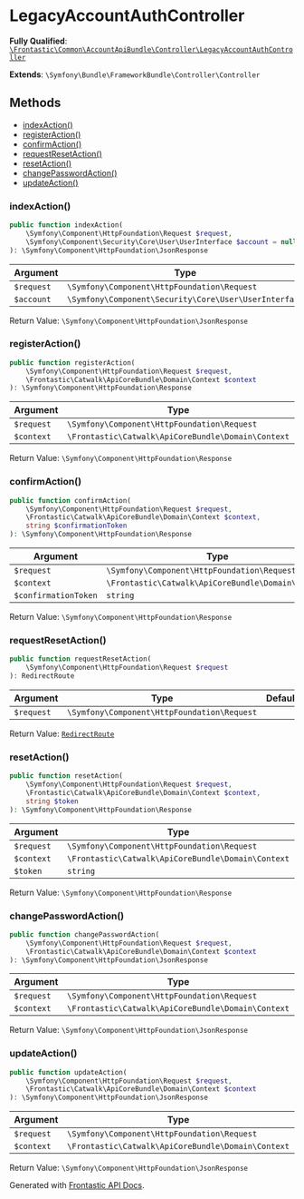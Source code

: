 #  LegacyAccountAuthController

**Fully Qualified**: [`\Frontastic\Common\AccountApiBundle\Controller\LegacyAccountAuthController`](../../../../src/php/AccountApiBundle/Controller/LegacyAccountAuthController.php)

**Extends**: `\Symfony\Bundle\FrameworkBundle\Controller\Controller`

## Methods

* [indexAction()](#indexaction)
* [registerAction()](#registeraction)
* [confirmAction()](#confirmaction)
* [requestResetAction()](#requestresetaction)
* [resetAction()](#resetaction)
* [changePasswordAction()](#changepasswordaction)
* [updateAction()](#updateaction)

### indexAction()

```php
public function indexAction(
    \Symfony\Component\HttpFoundation\Request $request,
    \Symfony\Component\Security\Core\User\UserInterface $account = null
): \Symfony\Component\HttpFoundation\JsonResponse
```

Argument|Type|Default|Description
--------|----|-------|-----------
`$request`|`\Symfony\Component\HttpFoundation\Request`||
`$account`|`\Symfony\Component\Security\Core\User\UserInterface`|`null`|

Return Value: `\Symfony\Component\HttpFoundation\JsonResponse`

### registerAction()

```php
public function registerAction(
    \Symfony\Component\HttpFoundation\Request $request,
    \Frontastic\Catwalk\ApiCoreBundle\Domain\Context $context
): \Symfony\Component\HttpFoundation\Response
```

Argument|Type|Default|Description
--------|----|-------|-----------
`$request`|`\Symfony\Component\HttpFoundation\Request`||
`$context`|`\Frontastic\Catwalk\ApiCoreBundle\Domain\Context`||

Return Value: `\Symfony\Component\HttpFoundation\Response`

### confirmAction()

```php
public function confirmAction(
    \Symfony\Component\HttpFoundation\Request $request,
    \Frontastic\Catwalk\ApiCoreBundle\Domain\Context $context,
    string $confirmationToken
): \Symfony\Component\HttpFoundation\Response
```

Argument|Type|Default|Description
--------|----|-------|-----------
`$request`|`\Symfony\Component\HttpFoundation\Request`||
`$context`|`\Frontastic\Catwalk\ApiCoreBundle\Domain\Context`||
`$confirmationToken`|`string`||

Return Value: `\Symfony\Component\HttpFoundation\Response`

### requestResetAction()

```php
public function requestResetAction(
    \Symfony\Component\HttpFoundation\Request $request
): RedirectRoute
```

Argument|Type|Default|Description
--------|----|-------|-----------
`$request`|`\Symfony\Component\HttpFoundation\Request`||

Return Value: [`RedirectRoute`](../../Mvc/RedirectRoute.md)

### resetAction()

```php
public function resetAction(
    \Symfony\Component\HttpFoundation\Request $request,
    \Frontastic\Catwalk\ApiCoreBundle\Domain\Context $context,
    string $token
): \Symfony\Component\HttpFoundation\Response
```

Argument|Type|Default|Description
--------|----|-------|-----------
`$request`|`\Symfony\Component\HttpFoundation\Request`||
`$context`|`\Frontastic\Catwalk\ApiCoreBundle\Domain\Context`||
`$token`|`string`||

Return Value: `\Symfony\Component\HttpFoundation\Response`

### changePasswordAction()

```php
public function changePasswordAction(
    \Symfony\Component\HttpFoundation\Request $request,
    \Frontastic\Catwalk\ApiCoreBundle\Domain\Context $context
): \Symfony\Component\HttpFoundation\JsonResponse
```

Argument|Type|Default|Description
--------|----|-------|-----------
`$request`|`\Symfony\Component\HttpFoundation\Request`||
`$context`|`\Frontastic\Catwalk\ApiCoreBundle\Domain\Context`||

Return Value: `\Symfony\Component\HttpFoundation\JsonResponse`

### updateAction()

```php
public function updateAction(
    \Symfony\Component\HttpFoundation\Request $request,
    \Frontastic\Catwalk\ApiCoreBundle\Domain\Context $context
): \Symfony\Component\HttpFoundation\JsonResponse
```

Argument|Type|Default|Description
--------|----|-------|-----------
`$request`|`\Symfony\Component\HttpFoundation\Request`||
`$context`|`\Frontastic\Catwalk\ApiCoreBundle\Domain\Context`||

Return Value: `\Symfony\Component\HttpFoundation\JsonResponse`

Generated with [Frontastic API Docs](https://github.com/FrontasticGmbH/apidocs).
